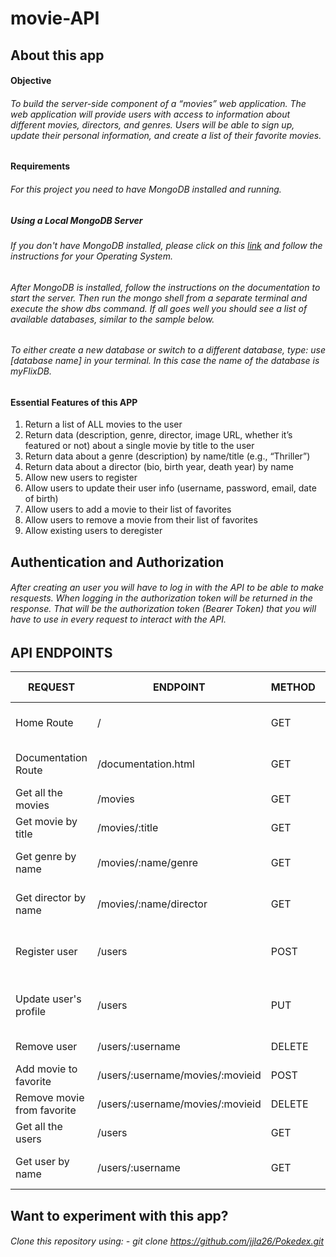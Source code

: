 # movie-API

## About this app

#### Objective

###### To build the server-side component of a “movies” web application. The web application will provide users with access to information about different movies, directors, and genres. Users will be able to sign up, update their personal information, and create a list of their favorite movies.

#### Requirements

###### For this project you need to have MongoDB installed and running.

##### Using a Local MongoDB Server
###### If you don't have MongoDB installed, please click on this [link](https://www.mongodb.com/try/download/community) and follow the instructions for your Operating System.

###### After MongoDB is installed, follow the instructions on the documentation to start the server. Then run the mongo shell from a separate terminal and execute the show dbs command. If all goes well you should see a list of available databases, similar to the sample below.

###### To either create a new database or switch to a different database, type: use [database name] in your terminal. In this case the name of the database is myFlixDB.

#### Essential Features of this APP

1. Return a list of ALL movies to the user
2. Return data (description, genre, director, image URL, whether it’s featured or not) about a single movie by title to the user
3. Return data about a genre (description) by name/title (e.g., “Thriller”)
4. Return data about a director (bio, birth year, death year) by name
5. Allow new users to register
6. Allow users to update their user info (username, password, email, date of birth)
7. Allow users to add a movie to their list of favorites
8. Allow users to remove a movie from their list of favorites
9. Allow existing users to deregister

## Authentication and Authorization

###### After creating an user you will have to log in with the API to be able to make resquests. When logging in the authorization token will be returned in the response. That will be the authorization token (Bearer Token) that you will have to use in every request to interact with the API.

## API ENDPOINTS 

| REQUEST                 | ENDPOINT                  | METHOD           | REQUEST BODY           | RESPONSE BODY                       |
| ----------------------- | ------------------------- |-----------       | ---------------------- | ----------------------------------- |
| Home Route              | /                         | GET              | None                   | HTML welcome message                |
| Documentation Route     | /documentation.html       | GET              | None                   | HTML documentation info             |
| Get all the movies      | /movies                   | GET              | None                   | JSON holding all the movies         |
| Get movie by title      | /movies/:title            | GET              | None                   | JSON with a movie details           |
| Get genre by name       | /movies/:name/genre       | GET              | None                   | JSON with the genre of one movie    |
| Get director by name    | /movies/:name/director    | GET              | None                   | JSON with the director of one movie |
| Register user           | /users                    | POST             | JSON with User's info  | JSON with user's details            |
| Update user's profile   | /users                    | PUT              | JSON with update info  | JSON with user's details            |
| Remove user             | /users/:username                    | DELETE           | None                   | Success Message                     |
| Add movie to favorite   | /users/:username/movies/:movieid| POST             | None                   | Success Message                     |
| Remove movie from favorite| /users/:username/movies/:movieid| DELETE           | None                   | Success Message                     |
| Get all the users       | /users                     | GET              | None                   | JSON with all the users |
| Get user by name        | /users/:username           | GET              | None                   | JSON with the user requested |


## Want to experiment with this app?
###### Clone this repository using: - git clone https://github.com/jjla26/Pokedex.git
